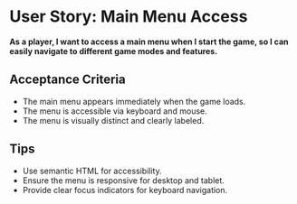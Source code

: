 # User Story: Main Menu Access

**As a player, I want to access a main menu when I start the game, so I can easily navigate to different game modes and features.**

## Acceptance Criteria
- The main menu appears immediately when the game loads.
- The menu is accessible via keyboard and mouse.
- The menu is visually distinct and clearly labeled.

## Tips
- Use semantic HTML for accessibility.
- Ensure the menu is responsive for desktop and tablet.
- Provide clear focus indicators for keyboard navigation.
